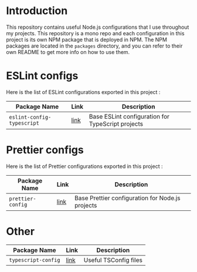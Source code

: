 # Introduction
This repository contains useful Node.js configurations that I use throughout my projects. This repository is a mono repo
and each configuration in this project is its own NPM package that is deployed in NPM. The NPM packages are located in
the `packages` directory, and you can refer to their own README to get more info on how to use them.

# ESLint configs
Here is the list of ESLint configurations exported in this project :

| Package Name               | Link                                                                              | Description                                       |
|----------------------------|-----------------------------------------------------------------------------------|---------------------------------------------------|
| `eslint-config-typescript` | [link](https://github.com/souyahia/tree/master/packages/eslint-config-typescript) | Base ESLint configuration for TypeScript projects |

# Prettier configs
Here is the list of Prettier configurations exported in this project :

| Package Name      | Link                                                                     | Description                                      |
|-------------------|--------------------------------------------------------------------------|--------------------------------------------------|
| `prettier-config` | [link](https://github.com/souyahia/tree/master/packages/prettier-config) | Base Prettier configuration for Node.js projects |

# Other
| Package Name        | Link                                                                       | Description           |
|---------------------|----------------------------------------------------------------------------|-----------------------|
| `typescript-config` | [link](https://github.com/souyahia/tree/master/packages/typescript-config) | Useful TSConfig files |
